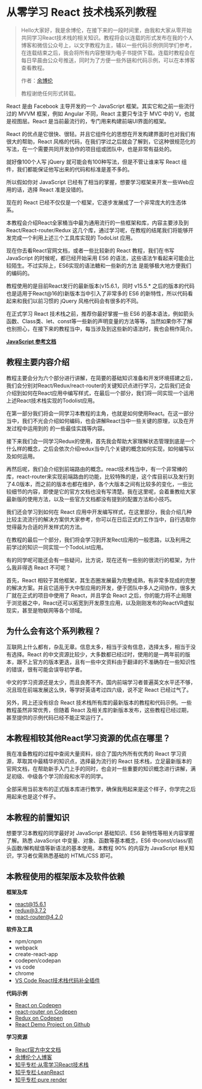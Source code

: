 # 从零学习 React 技术栈系列教程

> Hello大家好，我是余博伦，在接下来的一段时间里，由我和大家从零开始共同学习React技术栈的相关知识。教程将会以连载的形式发布在我的个人博客和微信公众号上，以文字教程为主，辅以一些代码示例供同学们参考，在连载结束之后，我会将所有内容整理为电子书提供下载。连载时教程会在每日早晨由公众号推送，同时为了方便一些外链和代码示例，可以在本博客查看教程。
> 
> 作者：[余博伦](https://yubolun.com/)
> 
> 教程谢绝任何形式转载。

React 是由 Facebook 主导开发的一个 JavaScript 框架。其实它和之前一些流行过的 MVVM 框架，例如 Angular 不同，React 主要只专注于 MVC 中的 V，也就是视图层。React 是当前最流行的，专门用来构建前端UI界面的框架。

React 的优点是它很快、很轻。并且它组件化的思想在开发构建界面时也对我们有很大的帮助，React 风格的代码，在我们学过之后就会了解到，它这种很规范化的写法，在一个需要共同开发协作的项目组或团队中，也是非常有益处的。

就好像100个人写 jQuery 就可能会有100种写法，但是不管让谁来写 React 组件，我们都能保证他写出来的代码和标准是差不多的。

所以假如你对 JavaScript 已经有了相当的掌握，想要学习框架来开发一些Web应用的话，选择 React 准是没错的。

现在的 React 已经不仅仅是一个框架，它逐步发展成了一个非常庞大的生态体系。

本教程会介绍React全家桶当中最为通用流行的一些框架和库，内容主要涉及到 React/React-router/Redux 这几个库，通过学习呢，在教程的结尾我们将能够开发完成一个利用上述三个工具库实现的 TodoList 应用。

现在你去看React官网文档，或者一些比较新的 React 教程，我们在书写 JavaScript 的时候呢，都已经开始采用 ES6 的语法，这些语法乍看起来可能会比较陌生。不过实际上，ES6实现的语法糖和一些新的方法 是能够极大地方便我们的编码的。

教程使用的是目前React发行的最新版本(v15.6.1，同时 v15.5.*  之后的版本的代码也是适用于React@16的)新版本当中引入了非常多的 ES6 的新特性，所以代码看起来和我们以前习惯的 jQuery 风格代码会有很多的不同。

在正式学习 React 技术栈之前，推荐你最好掌握一些 ES6 的基本语法，例如箭头函数、Class类、let、const等一些新的声明变量的方法等等，当然如果你不了解也别担心，在接下来的教程当中，每当涉及到这些新的语法时，我也会稍作简介。

**[JavaScript 参考文档](https://developer.mozilla.org/zh-CN/docs/Web/JavaScript/Reference)**

## 教程主要内容介绍

教程主要会分为六个部分进行讲解，在简要的基础知识准备和开发环境搭建之后，我们会分别对React/Redux/react-router的关键知识点进行学习，之后我们还会介绍到如何在React应用中编写样式，在最后一个部分，我们将一同实现一个运用上述React技术栈实现的Todolist应用。

在第一部分我们将会一同学习本教程的主角，也就是如何使用React。在这一部分当中，我们不光会介绍如何编码，也会讲解React当中一些关键的原理，以及在开发过程中运用到的 的一些最佳实践等内容。

接下来我们会一同学习Redux的使用，首先我会帮助大家理解状态管理到底是一个什么样的概念，之后会依次介绍redux当中几个关键的概念如何实现，如何编写以及如何运用。

再然后呢，我们会介绍到前端路由的概念。react技术栈当中，有一个非常棒的库，react-router来实现前端路由的功能，比较特殊的是，这个库目前以及发行到了4.0版本，而之前的版本也都在维护，各个大版本之间有比较多的变化，一些比较细节的内容，即使是它的官方文档也没有写清楚。我在这里呢，会着重教给大家最新版的使用方法，以及一些官方文档都没有提到的配置方法和小技巧。

我们还会学习到如何在 React 应用中开发编写样式，在这里部分，我会介绍几种比较主流流行的解决方案供大家参考，你可以在日后正式的工作当中，自行选取你觉得最为合适的开发样式的方法。

在教程的最后一个部分，我们将会学习到开发Rect应用的一般思路，以及利用之前学过的知识一同实现一个TodoList应用。   

有的同学呢可能还会有一些疑问，比方说，现在还有一些别的很流行的框架，为什么我非得选 React 不可呢？

首先，React 相较于其他框架，其生态圈发展最为完整成熟，有非常多现成的完整的解决方案。并且它适用于大中型应用的开发，便于团队中多人之间协作，很多大厂就在正式的项目中使用了 React，并且学会 React 之后，你的能力将不止局限于浏览器之中，React还可以拓宽到开发原生应用，以及刚刚发布的ReactVR虚拟现实，甚至是物联网等各个领域。

## 为什么会有这个系列教程？

互联网上什么都有，杂乱无章。信息太多，相当于没有信息，选择太多，相当于没有选择。React 的中文资源比较少，大多数都已经过时，使用的是一两年前的版本，跟不上官方的版本更迭，且有一些中文资料由于翻译的不准确存在一些知识性的错误，很有可能会误导初学者。

中文的学习资源还是太少，而且良莠不齐。国内前端学习者普遍英文水平还不够，况且现在前端发展这么快，等学好英语考过四六级，说不定 React 已经过气了。

另外，网上还没有综合 React 技术栈所有库的最新版本的教程和代码示例。一些教程虽然非常优秀，但随着 React 及相关库的新版本发布，这些教程已经过期，甚至提供的示例代码已经不能正常运行了。

## 本教程相较其他React学习资源的优点在哪里？

我在准备教程的过程中查阅大量资料，综合了国内外所有优秀的 React 学习资源，萃取其中最精华的知识点，选择最为流行的 React 技术栈，立足最新版本的官网文档，在帮助新手入门上手的同时，也会对一些重要的知识概念进行讲解，满足初级、中级各个学习阶段和水平的同学。

全部采用当前发布的正式版本库进行教学，确保我用起来是这个样子，你学完之后用起来也是这个样子。

## 本教程的前置知识

想要学习本教程的同学最好对 JavaScript 基础知识、ES6 新特性等相关内容掌握了解。熟悉 JavaScript 中变量、对象、函数等基本概念，ES6 中const/class/箭头函数/解构赋值等新语法的基本使用。本教程 90% 的内容为 JavaScript 相关知识，学习者仅需熟悉基础的 HTML/CSS 即可。

## 本教程使用的框架版本及软件依赖

**框架及库**

*  react@15.6.1
*  redux@3.7.2
*  react-router@4.2.0

**软件及工具**

*  npm/cnpm
*  webpack
*  create-react-app
*  codepen/codepan
*  vs code
*  chrome
*  [VS Code React技术栈代码补全插件](https://marketplace.visualstudio.com/items?itemName=discountry.react-redux-react-router-snippets)

**代码示例**

*  [React on Codepen](https://codepen.io/collection/XbwydM)
*  [react-router on Codepen](https://codepen.io/collection/nJRQgQ)
*  [Redux on Codepen](https://codepen.io/collection/XWGqkp)
*  [React Demo Project on Github](https://github.com/discountry?utf8=%E2%9C%93&tab=repositories&q=react&type=&language=)

**学习资源**

*  [React官方中文文档](https://doc.react-china.org/)
*  [余博伦个人博客](https://yubolun.com/)
*  [知乎专栏·从零学习React技术栈](https://zhuanlan.zhihu.com/reactjs)
*  [知乎专栏·LeanReact](https://zhuanlan.zhihu.com/leanreact)
*  [知乎专栏·pure render](https://zhuanlan.zhihu.com/purerender)
